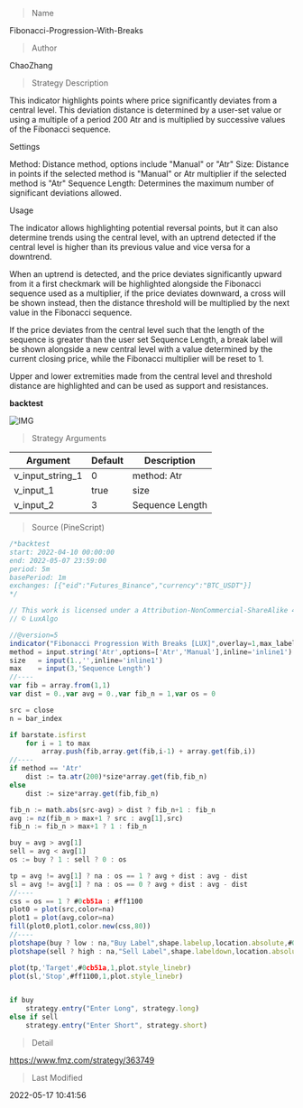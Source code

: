 
> Name

Fibonacci-Progression-With-Breaks

> Author

ChaoZhang

> Strategy Description

This indicator highlights points where price significantly deviates from a central level. This deviation distance is determined by a user-set value or using a multiple of a period 200 Atr and is multiplied by successive values of the Fibonacci sequence.

Settings

Method: Distance method, options include "Manual" or "Atr"
Size: Distance in points if the selected method is "Manual" or Atr multiplier if the selected method is "Atr"
Sequence Length: Determines the maximum number of significant deviations allowed.

Usage

The indicator allows highlighting potential reversal points, but it can also determine trends using the central level, with an uptrend detected if the central level is higher than its previous value and vice versa for a downtrend.


When an uptrend is detected, and the price deviates significantly upward from it a first checkmark will be highlighted alongside the Fibonacci sequence used as a multiplier, if the price deviates downward, a cross will be shown instead, then the distance threshold will be multiplied by the next value in the Fibonacci sequence.

If the price deviates from the central level such that the length of the sequence is greater than the user set Sequence Length, a break label will be shown alongside a new central level with a value determined by the current closing price, while the Fibonacci multiplier will be reset to 1.


Upper and lower extremities made from the central level and threshold distance are highlighted and can be used as support and resistances.

**backtest**

 ![IMG](https://www.fmz.com/upload/asset/c3049b5140ba230397.jpg) 

> Strategy Arguments



|Argument|Default|Description|
|----|----|----|
|v_input_string_1|0|method: Atr|Manual|
|v_input_1|true|size|
|v_input_2|3|Sequence Length|


> Source (PineScript)

``` javascript
/*backtest
start: 2022-04-10 00:00:00
end: 2022-05-07 23:59:00
period: 5m
basePeriod: 1m
exchanges: [{"eid":"Futures_Binance","currency":"BTC_USDT"}]
*/

// This work is licensed under a Attribution-NonCommercial-ShareAlike 4.0 International (CC BY-NC-SA 4.0) https://creativecommons.org/licenses/by-nc-sa/4.0/
// © LuxAlgo

//@version=5
indicator("Fibonacci Progression With Breaks [LUX]",overlay=1,max_labels_count=500,max_lines_count=500)
method = input.string('Atr',options=['Atr','Manual'],inline='inline1')
size   = input(1.,'',inline='inline1')
max    = input(3,'Sequence Length')
//----
var fib = array.from(1,1)
var dist = 0.,var avg = 0.,var fib_n = 1,var os = 0

src = close
n = bar_index

if barstate.isfirst
    for i = 1 to max
        array.push(fib,array.get(fib,i-1) + array.get(fib,i))
//----
if method == 'Atr'
    dist := ta.atr(200)*size*array.get(fib,fib_n)
else
    dist := size*array.get(fib,fib_n)

fib_n := math.abs(src-avg) > dist ? fib_n+1 : fib_n
avg := nz(fib_n > max+1 ? src : avg[1],src)
fib_n := fib_n > max+1 ? 1 : fib_n

buy = avg > avg[1]
sell = avg < avg[1]
os := buy ? 1 : sell ? 0 : os

tp = avg != avg[1] ? na : os == 1 ? avg + dist : avg - dist
sl = avg != avg[1] ? na : os == 0 ? avg + dist : avg - dist
//----
css = os == 1 ? #0cb51a : #ff1100
plot0 = plot(src,color=na)
plot1 = plot(avg,color=na)
fill(plot0,plot1,color.new(css,80))
//----
plotshape(buy ? low : na,"Buy Label",shape.labelup,location.absolute,#0cb51a,0,text="B",textcolor=color.white,size=size.tiny)
plotshape(sell ? high : na,"Sell Label",shape.labeldown,location.absolute,#ff1100,0,text="S",textcolor=color.white,size=size.tiny)

plot(tp,'Target',#0cb51a,1,plot.style_linebr)
plot(sl,'Stop',#ff1100,1,plot.style_linebr)


if buy
    strategy.entry("Enter Long", strategy.long)
else if sell
    strategy.entry("Enter Short", strategy.short)
```

> Detail

https://www.fmz.com/strategy/363749

> Last Modified

2022-05-17 10:41:56
